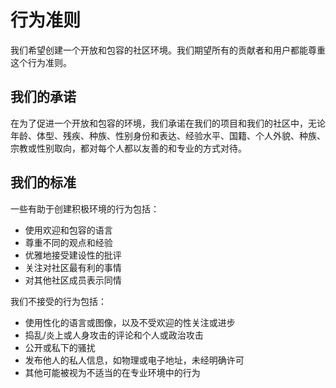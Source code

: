 # 行为准则

我们希望创建一个开放和包容的社区环境。我们期望所有的贡献者和用户都能尊重这个行为准则。

## 我们的承诺

在为了促进一个开放和包容的环境，我们承诺在我们的项目和我们的社区中，无论年龄、体型、残疾、种族、性别身份和表达、经验水平、国籍、个人外貌、种族、宗教或性别取向，都对每个人都以友善的和专业的方式对待。

## 我们的标准

一些有助于创建积极环境的行为包括：

- 使用欢迎和包容的语言
- 尊重不同的观点和经验
- 优雅地接受建设性的批评
- 关注对社区最有利的事情
- 对其他社区成员表示同情

我们不接受的行为包括：

- 使用性化的语言或图像，以及不受欢迎的性关注或进步
- 捣乱/炎上或人身攻击的评论和个人或政治攻击
- 公开或私下的骚扰
- 发布他人的私人信息，如物理或电子地址，未经明确许可
- 其他可能被视为不适当的在专业环境中的行为
